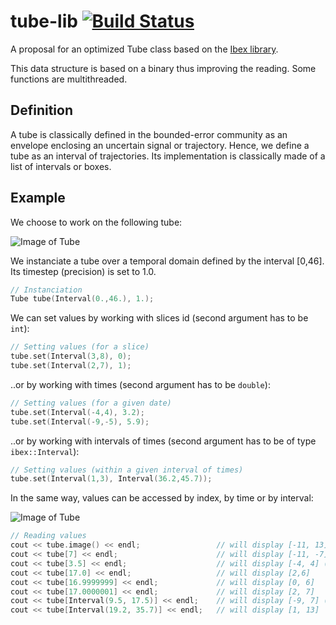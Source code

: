 # tube-lib [![Build Status](https://travis-ci.org/SimonRohou/tube-lib.svg)](https://travis-ci.org/SimonRohou/tube-lib)
A proposal for an optimized Tube class based on the [Ibex library](http://www.ibex-lib.org/).

This data structure is based on a binary thus improving the reading. Some functions are multithreaded.

Definition
-------

A tube is classically defined in the bounded-error
community as an envelope enclosing an uncertain
signal or trajectory. Hence, we define a tube as an interval of trajectories.
Its implementation is classically made of a list of intervals or boxes.

Example
-------

We choose to work on the following tube:

![Image of Tube](http://rawgit.com/SimonRohou/tube-lib/master/doc/img/tube1_01.png)

We instanciate a tube over a temporal domain defined by the interval [0,46]. Its timestep (precision) is set to 1.0.
```cpp
// Instanciation
Tube tube(Interval(0.,46.), 1.);
```

We can set values by working with slices id (second argument has to be `int`):
```cpp
// Setting values (for a slice)
tube.set(Interval(3,8), 0);
tube.set(Interval(2,7), 1);
```

..or by working with times (second argument has to be `double`):
```cpp
// Setting values (for a given date)
tube.set(Interval(-4,4), 3.2);
tube.set(Interval(-9,-5), 5.9);
```

..or by working with intervals of times (second argument has to be of type `ibex::Interval`):
```cpp
// Setting values (within a given interval of times)
tube.set(Interval(1,3), Interval(36.2,45.7));
```

In the same way, values can be accessed by index, by time or by interval:

![Image of Tube](http://rawgit.com/SimonRohou/tube-lib/master/doc/img/tube1_02.png)

```cpp
// Reading values
cout << tube.image() << endl;                 // will display [-11, 13] (global evaluation)
cout << tube[7] << endl;                      // will display [-11, -7] (8th slice)
cout << tube[3.5] << endl;                    // will display [-4, 4] (t=3.5)
cout << tube[17.0] << endl;                   // will display [2,6]
cout << tube[16.9999999] << endl;             // will display [0, 6]
cout << tube[17.0000001] << endl;             // will display [2, 7]
cout << tube[Interval(9.5, 17.5)] << endl;    // will display [-9, 7] (for dates between 9.5 and 17.5)
cout << tube[Interval(19.2, 35.7)] << endl;   // will display [1, 13]
```